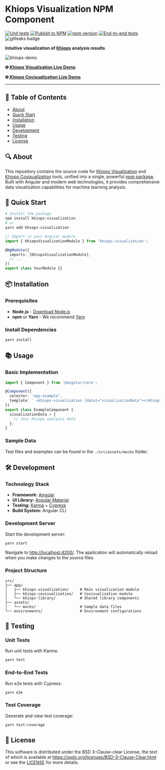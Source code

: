 # Khiops Visualization NPM Component

[![Unit tests](https://github.com/KhiopsML/khiops-visualization/actions/workflows/test.yml/badge.svg)](https://github.com/KhiopsML/khiops-visualization/actions/workflows/test.yml)
[![Publish to NPM](https://github.com/KhiopsML/khiops-visualization/actions/workflows/publish.yml/badge.svg)](https://github.com/KhiopsML/khiops-visualization/actions/workflows/publish.yml)
[![npm version](https://badge.fury.io/js/khiops-visualization.svg)](https://www.npmjs.com/package/khiops-visualization)
[![End-to-end tests](https://github.com/KhiopsML/khiops-visualization/actions/workflows/e2e.yml/badge.svg?branch=master)](https://github.com/KhiopsML/khiops-visualization/actions/workflows/e2e.yml)
![gitleaks badge](https://img.shields.io/badge/protected%20by-gitleaks-blue)

**Intuitive visualization of [Khiops][khiops] analysis results**

![khiops-demo][demoGif]

**🌐 [Khiops Visualization Live Demo](https://khiopsml.github.io/khiops-visualization/)**

**🌐 [Khiops Covisualization Live Demo](https://khiopsml.github.io/khiops-visualization/covisualization.html)**

---

## 📖 Table of Contents

- [About](#-about)
- [Quick Start](#-quick-start)
- [Installation](#-installation)
- [Usage](#-usage)
- [Development](#-development)
- [Testing](#-testing)
- [License](#-license)

## 🔍 About

This repository contains the source code for [Khiops Visualization][kv] and [Khiops Covisualization][kc] tools, unified into a single, powerful [npm package][khiopsNpm]. Built with Angular and modern web technologies, it provides comprehensive data visualization capabilities for machine learning analysis.

## 🚀 Quick Start

```bash
# Install the package
npm install khiops-visualization
# or
yarn add khiops-visualization
```

```typescript
// Import in your Angular module
import { KhiopsVisualizationModule } from 'khiops-visualization';

@NgModule({
  imports: [KhiopsVisualizationModule],
  // ...
})
export class YourModule {}
```

## 📦 Installation

### Prerequisites

- **Node.js** - [Download Node.js][node]
- **npm** or **Yarn** - We recommend [Yarn][yarn]

### Install Dependencies

```bash
yarn install
```

## 📚 Usage

### Basic Implementation

```typescript
import { Component } from '@angular/core';

@Component({
  selector: 'app-example',
  template: ` <khiops-visualization [data]="visualizationData"></khiops-visualization> `,
})
export class ExampleComponent {
  visualizationData = {
    // Your Khiops analysis data
  };
}
```

### Sample Data

Test files and examples can be found in the `./src/assets/mocks` folder.

## 🛠 Development

### Technology Stack

- **Framework:** [Angular][angular]
- **UI Library:** [Angular Material][angularMaterial]
- **Testing:** [Karma][karma] + [Cypress][cypress]
- **Build System:** Angular CLI

### Development Server

Start the development server:

```bash
yarn start
```

Navigate to [http://localhost:4200/](http://localhost:4200/). The application will automatically reload when you make changes to the source files.

### Project Structure

```text
src/
├── app/
│   ├── khiops-visualization/     # Main visualization module
│   ├── khiops-covisualization/   # Covisualization module
│   └── khiops-library/           # Shared library components
├── assets/
│   └── mocks/                    # Sample data files
└── environments/                 # Environment configurations
```

## 🧪 Testing

### Unit Tests

Run unit tests with Karma:

```bash
yarn test
```

### End-to-End Tests

Run e2e tests with Cypress:

```bash
yarn e2e
```

### Test Coverage

Generate and view test coverage:

```bash
yarn test:coverage
```

## 📄 License

This software is distributed under the BSD 3-Clause-clear License, the text of which is available at
<https://spdx.org/licenses/BSD-3-Clause-Clear.html> or see the [LICENSE](./LICENSE) for more
details.

[demoGif]: https://github.com/KhiopsML/khiops-visualization/assets/13203455/53a90746-64da-4d44-adaf-f18c6f854622
[khiops]: https://khiops.org/
[kv]: https://github.com/KhiopsML/kv-electron
[kc]: https://github.com/KhiopsML/kc-electron
[khiopsNpm]: https://www.npmjs.com/package/khiops-visualization
[angularMaterial]: https://material.angular.io/
[angular]: https://angular.dev/
[cypress]: https://www.cypress.io/
[karma]: https://karma-runner.github.io
[node]: https://nodejs.org/en
[yarn]: https://yarnpkg.com/
